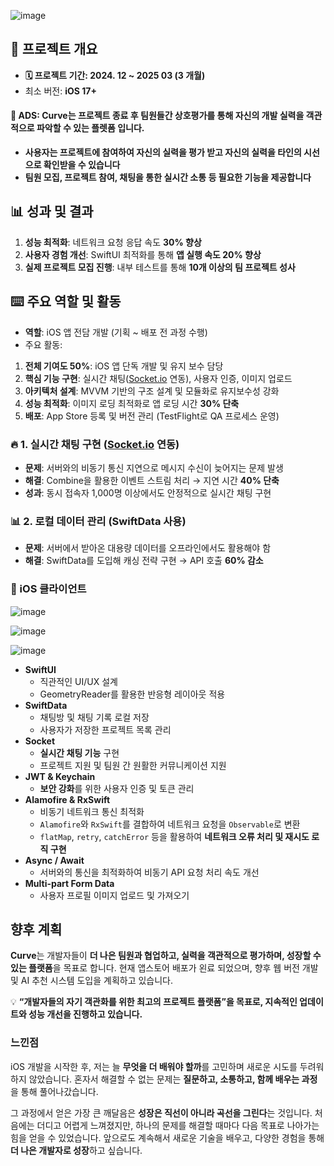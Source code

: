 ![image](https://github.com/user-attachments/assets/223f66c8-1727-4a0d-8e84-703b730eed19)

## 📌 프로젝트 개요
- **🗓️ 프로젝트 기간: 2024. 12 ~ 2025 03 (3 개월)**
- 최소 버전: **iOS 17+**

#### 📝 ADS: Curve는 **프로젝트 종료 후 팀원들간 상호평가를 통해 자신의 개발 실력을 객관적으로 파악할 수 있는 플렛폼** 입니다.  
- **사용자는 프로젝트에 참여하여 자신의 실력을 평가 받고 자신의 실력을 타인의 시선으로 확인받을 수 있습니다**
- **팀원 모집, 프로젝트 참여, 채팅을 통한 실시간 소통 등 필요한 기능을 제공합니다**


## 📊 **성과 및 결과**
1. **성능 최적화**: 네트워크 요청 응답 속도 **30% 향상**
2. **사용자 경험 개선**: SwiftUI 최적화를 통해 **앱 실행 속도 20% 향상**
3. **실제 프로젝트 모집 진행**: 내부 테스트를 통해 **10개 이상의 팀 프로젝트 성사**



## ⌨️ 주요 역할 및 활동
- **역할**: iOS 앱 전담 개발 (기획 ~ 배포 전 과정 수행)
- 주요 활동:
1. **전체 기여도 50%**: iOS 앱 단독 개발 및 유지 보수 담당
2. **핵심 기능 구현**: 실시간 채팅([Socket.io](http://socket.io/) 연동), 사용자 인증, 이미지 업로드
3. **아키텍처 설계**: MVVM 기반의 구조 설계 및 모듈화로 유지보수성 강화
4. **성능 최적화**: 이미지 로딩 최적화로 앱 로딩 시간 **30% 단축**
5. **배포**: App Store 등록 및 버전 관리 (TestFlight로 QA 프로세스 운영)

### 🔥 **1. 실시간 채팅 구현 ([Socket.io](http://socket.io/) 연동)**

- **문제**: 서버와의 비동기 통신 지연으로 메시지 수신이 늦어지는 문제 발생
- **해결**: Combine을 활용한 이벤트 스트림 처리 → 지연 시간 **40% 단축**
- **성과**: 동시 접속자 1,000명 이상에서도 안정적으로 실시간 채팅 구현


### 📊 **2. 로컬 데이터 관리 (SwiftData 사용)**

- **문제**: 서버에서 받아온 대용량 데이터를 오프라인에서도 활용해야 함
- **해결**: SwiftData를 도입해 캐싱 전략 구현 → API 호출 **60% 감소**


### **📱 iOS 클라이언트**

![image](https://github.com/user-attachments/assets/4688ead8-f66e-4e7c-97b7-69cfdd9b627e)

![image](https://github.com/user-attachments/assets/715c49f8-e1b2-4066-824f-54768c0d4db8)

![image](https://github.com/user-attachments/assets/6764d293-5bfa-49f9-b5cf-59edc41348a2)



- **SwiftUI**
    - 직관적인 UI/UX 설계
    - GeometryReader를 활용한 반응형 레이아웃 적용
- **SwiftData**
    - 채팅방 및 채팅 기록 로컬 저장
    - 사용자가 저장한 프로젝트 목록 관리
- **Socket**
    - **실시간 채팅 기능** 구현
    - 프로젝트 지원 및 팀원 간 원활한 커뮤니케이션 지원
- **JWT & Keychain**
    - **보안 강화**를 위한 사용자 인증 및 토큰 관리
- **Alamofire & RxSwift**
    - 비동기 네트워크 통신 최적화
    - `Alamofire`와 `RxSwift`를 결합하여 네트워크 요청을 `Observable`로 변환
    - `flatMap`, `retry`, `catchError` 등을 활용하여 **네트워크 오류 처리 및 재시도 로직 구현**
- **Async / Await**
    - 서버와의 통신을 최적화하여 비동기 API 요청 처리 속도 개선
- **Multi-part Form Data**
    - 사용자 프로필 이미지 업로드 및 가져오기

## **향후 계획**

**Curve**는 개발자들이 **더 나은 팀원과 협업하고, 실력을 객관적으로 평가하며, 성장할 수 있는 플랫폼**을 목표로 합니다. 
현재 앱스토어 배포가 왼료 되었으며, 향후 웹 버전 개발 및 AI 추천 시스템 도입을 계획하고 있습니다.

💡 **“개발자들의 자기 객관화를 위한 최고의 프로젝트 플랫폼”을 목표로, 지속적인 업데이트와 성능 개선을 진행하고 있습니다.**

### 느낀점

iOS 개발을 시작한 후, 저는 늘 **무엇을 더 배워야 할까**를 고민하며 새로운 시도를 두려워하지 않았습니다. 혼자서 해결할 수 없는 문제는 **질문하고, 소통하고, 함께 배우는 과정**을 통해 풀어나갔습니다.

그 과정에서 얻은 가장 큰 깨달음은 **성장은 직선이 아니라 곡선을 그린다**는 것입니다. 처음에는 더디고 어렵게 느껴졌지만, 하나의 문제를 해결할 때마다 다음 목표로 나아가는 힘을 얻을 수 있었습니다. 앞으로도 계속해서 새로운 기술을 배우고, 다양한 경험을 통해 **더 나은 개발자로 성장**하고 싶습니다.

